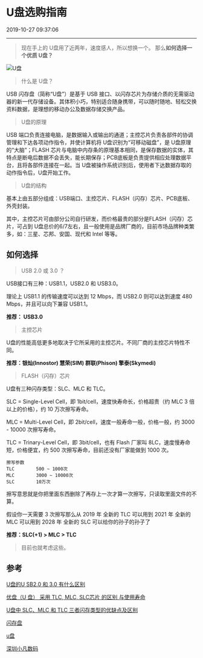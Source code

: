 # U盘选购指南

2019-10-27 09:37:06

---
> 现在手上的 U盘用了近两年，速度感人，所以想换一个。
那么**如何选择一个优质 U盘？**

![U盘](https://i.loli.net/2019/10/27/PR9KIouwYQ1WmEO.jpg)
> 什么是 U盘？

USB 闪存盘（简称“U盘”）是基于 USB 接口、以闪存芯片为存储介质的无需驱动器的新一代存储设备。其体积小巧，特别适合随身携带，可以随时随地、轻松交换资料数据，是理想的移动办公及数据存储交换产品。

> U盘的原理

USB 端口负责连接电脑，是数据输入或输出的通道；主控芯片负责各部件的协调管理和下达各项动作指令，并使计算机将 U盘识别为“可移动磁盘”，是 U盘原理的“大脑”；FLASH 芯片与电脑中内存条的原理基本相同，是保存数据的实体，其特点是断电后数据不会丢失，能长期保存；PCB底板是负责提供相应处理数据平台，且将各部件连接在一起。当 U盘被操作系统识别后，使用者下达数据存取的动作指令后，U盘开始工作。

> U盘的结构

基本上由五部分组成：USB端口、主控芯片、FLASH（闪存）芯片、PCB底板、外壳封装。

其中，主控芯片可由部分公司自行研发，而价格最贵的部分是FLASH（闪存）芯片，可占到 U盘总价的6/7左右，且一般使用是品牌厂商的，目前市场品牌种类繁多，如：三星、芯邦、安国、现代和 Intel 等等。

## 如何选择

> USB 2.0 或 3.0 ？

USB接口有三种：USB1.1，USB2.0 和 USB3.0。

理论上 USB1.1 的传输速度可以达到 12 Mbps，而 USB2.0 则可以达到速度 480 Mbps，并且可以向下兼容 USB1.1。

**推荐： USB3.0**

> 主控芯片

U盘的性能高低更多地取决于它所采用的主控芯片。不同厂商的主控芯片特性不同。

**推荐：银灿(Innostor) 慧荣(SIM)  群联(Phison)  擎泰(Skymedi)**

> FLASH（闪存）芯片

U盘有三种闪存类型：SLC、MLC 和 TLC。

SLC = Single-Level Cell，即 1bit/cell，速度快寿命长，价格超贵（约 MLC 3 倍以上的价格），约 10 万次擦写寿命。

MLC = Multi-Level Cell，即 2bit/cell，速度一般寿命一般，价格一般，约 3000 - 10000 次擦写寿命。

TLC = Trinary-Level Cell，即 3bit/cell，也有 Flash 厂家叫 8LC，速度慢寿命短，价格便宜，约 500 次擦写寿命，目前还没有厂家能做到 1000 次。
```
擦写参数
TLC        500 ~ 1000次
MLC        3000 ~ 10000次
SLC        10万次
```
擦写意思就是你把里面东西删除了再存上一次才算一次擦写，只读取里面文件的不算。

假设你一天需要 3 次擦写那么从 2019 年
全新的 TLC 可以用到 2021 年 
全新的 MLC 可以用到 2028 年 
全新的 SLC 可以给你的孙子的孙子了


**推荐：SLC(+1) > MLC > TLC**

> 目前也就考虑这些。

## 参考

[U盘的U SB2.0 和 3.0 有什么区别](https://zhidao.baidu.com/question/469461260.html)

[优盘（U 盘） 采用 TLC, MLC, SLC芯片 的区别 与使用寿命](https://blog.csdn.net/aerchi/article/details/7324428)

[U盘中 SLC、MLC 和 TLC 三者闪存类型的优缺点及区别](https://my.oschina.net/u/205403/blog/543809)

[闪存盘](https://zh.wikipedia.org/zh-cn/%E9%97%AA%E5%AD%98%E7%9B%98)

[u盘](https://baike.baidu.com/item/U盘/9984)

[深圳小凡数码](https://world.taobao.com/dianpu/72686581.htm)